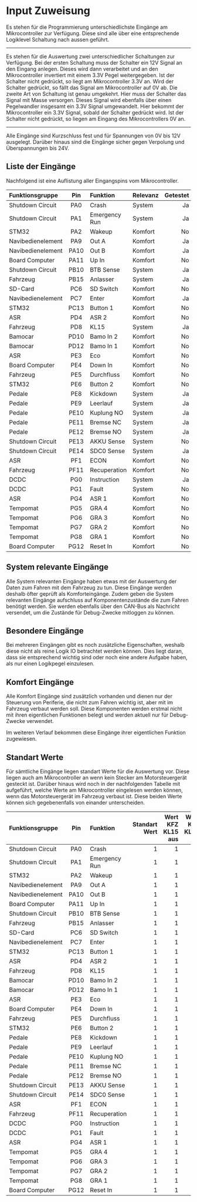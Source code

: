 # **Input Zuweisung**

Es stehen für die Programmierung unterschiedlichste Eingänge am Mikrocontroller zur
Verfügung. Diese sind alle über eine entsprechende Logiklevel Schaltung nach aussen
geführt.

---

Es stehen für die Auswertung zwei unterschiedlicher Schaltungen zur Verfügung.
Bei der ersten Schaltung muss der Schalter ein 12V Signal an den Eingang anlegen.
Dieses wird dann verarbeitet und an den Mikrocontroller invertiert mit einem 3.3V Pegel
weitergegeben. Ist der Schalter nicht gedrückt, so liegt am Mikrocontroller 3.3V an. Wird
der Schalter gedrückt, so fällt das Signal am Mikrocontroller auf 0V ab. Die zweite Art
von Schaltung ist genau umgekehrt. Hier muss der Schalter das Signal mit Masse versorgen.
Dieses Signal wird ebenfalls über einen Pegelwandler insgesamt ein 3.3V Signal umgewandelt.
Hier bekommt der Mikrocontroller ein 3.3V Signal, sobald der Schalter gedrückt wird.
Ist der Schalter nicht gedrückt, so liegen am Eingang des Mikrocontrollers 0V an.

---

Alle Eingänge sind Kurzschluss fest und für Spannungen von 0V bis 12V ausgelegt. Darüber
hinaus sind die Eingänge sicher gegen Verpolung und Überspannungen bis 24V.


## Liste der Eingänge

Nachfolgend ist eine Auflistung aller Eingangspins vom Mikrocontroller.

| Funktionsgruppe | Pin | Funktion | Relevanz | Getestet |
|:--------------- |:---:|:-------- |:-------- | --------:|
| Shutdown Circuit | PA0 | Crash | System | Ja |
| Shutdown Circuit | PA1 | Emergency Run | System | Ja |
| STM32 | PA2 | Wakeup | Komfort | No |
| Navibedienelement | PA9 | Out A | Komfort | Ja |
| Navibedienelement | PA10 | Out B | Komfort | Ja |
| Board Computer | PA11 | Up In | Komfort | No |
| Shutdown Circuit | PB10 | BTB Sense | System | Ja |
| Fahrzeug | PB15 | Anlasser | System | Ja |
| SD-Card | PC6 | SD Switch | Komfort | No |
| Navibedienelement | PC7 | Enter | Komfort | Ja |
| STM32 | PC13 | Button 1 | Komfort | No |
| ASR | PD4 | ASR 2 | Komfort | No |
| Fahrzeug | PD8 | KL15 | System | Ja |
| Bamocar | PD10 | Bamo In 2 | Komfort | No |
| Bamocar | PD12 | Bamo In 1 | Komfort | No |
| ASR | PE3 | Eco | Komfort | No |
| Board Computer | PE4 | Down In | Komfort | No |
| Fahrzeug | PE5 | Durchfluss | Komfort | No |
| STM32 | PE6 | Button 2 | Komfort | No |
| Pedale | PE8 | Kickdown | System | Ja |
| Pedale | PE9 | Leerlauf | System | Ja |
| Pedale | PE10 | Kuplung NO | System | Ja |
| Pedale | PE11 | Bremse NC | System | Ja |
| Pedale | PE12 | Bremse NO | System | Ja |
| Shutdown Circuit | PE13 | AKKU Sense | System | No |
| Shutdown Circuit | PE14 | SDC0 Sense | System | Ja |
| ASR | PF1 | ECON | Komfort | No |
| Fahrzeug | PF11 | Recuperation | Komfort | No |
| DCDC | PG0 | Instruction | System | Ja |
| DCDC | PG1 | Fault | System | No |
| ASR | PG4 | ASR 1 | Komfort | No |
| Tempomat | PG5 | GRA 4 | Komfort | No |
| Tempomat | PG6 | GRA 3 | Komfort | No |
| Tempomat | PG7 | GRA 2 | Komfort | No |
| Tempomat | PG8 | GRA 1 | Komfort | No |
| Board Computer | PG12 | Reset In | Komfort | No |


## System relevante Eingänge

Alle System relevanten Eingänge haben etwas mit der Auswertung der Daten zum Fahren mit
dem Fahrzeug zu tun. Diese Eingänge werden deshalb öfter geprüft als Komforteingänge.
Zudem geben die System relevanten Eingänge aufschluss auf Komponentenzustände die zum
Fahren benötigt werden. Sie werden ebenfalls über den CAN-Bus als Nachricht versendet,
um die Zustände für Debug-Zwecke mitloggen zu können.


## Besondere Eingänge

Bei mehreren Eingängen gibt es noch zusätzliche Eigenschaften, weshalb diese nicht als
reine Logik IO betrachtet werden können. Dies liegt daran, dass sie entsprechend wichtig
sind oder noch eine andere Aufgabe haben, als nur einen Logikpegel einzulesen.


## Komfort Eingänge

Alle Komfort Eingänge sind zusätzlich vorhanden und dienen nur der Steuerung von Periferie,
die nicht zum Fahren wichtig ist, aber mit im Fahrzeug verbaut werden soll. Diese Komponenten
werden erstmal nicht mit ihren eigentlichen Funktionen belegt und werden aktuell nur für
Debug-Zwecke verwendet.

Im weiteren Verlauf bekommen diese Eingänge ihrer eigentlichen Funktion zugewiesen.

## Standart Werte

Für sämtliche Eingänge liegen standart Werte für die Auswertung vor. Diese liegen auch am
Mikrocontroller an wenn kein Stecker am Motorsteuergerät gesteckt ist. Darüber hinaus
wird noch in der nachfolgenden Tabelle mit aufgeführt, welche Werte am Mikrocontroller
eingelesen werden können, wenn das Motorsteuergerät im Fahrzeug verbaut ist. Diese beiden
Werte können sich gegebenenfalls von einander unterscheiden.

| Funktionsgruppe | Pin | Funktion | Standart Wert | Wert KFZ KL15 aus| Wert KFZ KL15 an |
|:--------------- |:---:|:-------- | -------------:| ----------------:| ----------------:|
| Shutdown Circuit | PA0 | Crash | 1 | 1 | 1 |
| Shutdown Circuit | PA1 | Emergency Run | 1 | 1 | 1 |
| STM32 | PA2 | Wakeup | 1 | 1 | 1 |
| Navibedienelement | PA9 | Out A | 1 | 1 | 1 |
| Navibedienelement | PA10 | Out B | 1 | 1 | 1 |
| Board Computer | PA11 | Up In | 1 | 1 | 1 |
| Shutdown Circuit | PB10 | BTB Sense | 1 | 1 | 1 |
| Fahrzeug | PB15 | Anlasser | 1 | 1 | 1 |
| SD-Card | PC6 | SD Switch | 1 | 1 | 1 |
| Navibedienelement | PC7 | Enter | 1 | 1 | 1 |
| STM32 | PC13 | Button 1 | 1 | 1 | 1 |
| ASR | PD4 | ASR 2 | 1 | 1 | 1 |
| Fahrzeug | PD8 | KL15 | 1 | 1 | 1 |
| Bamocar | PD10 | Bamo In 2 | 1 | 1 | 1 |
| Bamocar | PD12 | Bamo In 1 | 1 | 1 | 1 |
| ASR | PE3 | Eco | 1 | 1 | 1 |
| Board Computer | PE4 | Down In | 1 | 1 | 1 |
| Fahrzeug | PE5 | Durchfluss | 1 | 1 | 1 |
| STM32 | PE6 | Button 2 | 1 | 1 | 1 |
| Pedale | PE8 | Kickdown | 1 | 1 | 1 |
| Pedale | PE9 | Leerlauf | 1 | 1 | 1 |
| Pedale | PE10 | Kuplung NO | 1 | 1 | 1 |
| Pedale | PE11 | Bremse NC | 1 | 1 | 1 |
| Pedale | PE12 | Bremse NO | 1 | 1 | 1 |
| Shutdown Circuit | PE13 | AKKU Sense | 1 | 1 | 1 |
| Shutdown Circuit | PE14 | SDC0 Sense | 1 | 1 | 1 |
| ASR | PF1 | ECON | 1 | 1 | 1 |
| Fahrzeug | PF11 | Recuperation | 1 | 1 | 1 |
| DCDC | PG0 | Instruction | 1 | 1 | 1 |
| DCDC | PG1 | Fault | 1 | 1 | 1 |
| ASR | PG4 | ASR 1 | 1 | 1 | 1 |
| Tempomat | PG5 | GRA 4 | 1 | 1 | 1 |
| Tempomat | PG6 | GRA 3 | 1 | 1 | 1 |
| Tempomat | PG7 | GRA 2 | 1 | 1 | 1 |
| Tempomat | PG8 | GRA 1 | 1 | 1 | 1 |
| Board Computer | PG12 | Reset In | 1 | 1 | 1 |